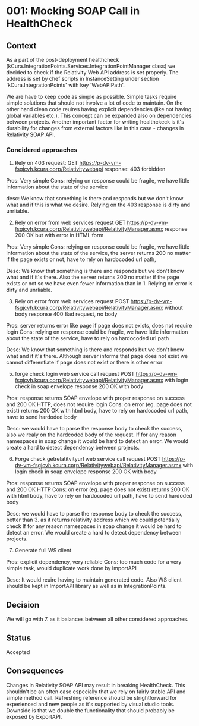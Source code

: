 # 001: Mocking SOAP Call in HealthCheck

## Context
As a part of the post-deployment healthcheck (kCura.IntegrationPoints.Services.IntegrationPointManager class) we decided to check if the  Relativity Web API address is set properly. The address is set by chef scripts in InstanceSetting under section 'kCura.IntegrationPoints' with key 'WebAPIPath'.

We are have to keep code as simple as possible. Simple tasks require simple solutions that should not involve a lot of code to maintain. On the other hand clean code reuires having explicit dependencies (like not having global variables etc.). This concept can be expanded also on dependencies between projects. Another important factor for writing healthckeck is it's durability for changes from external factors like in this case - changes in Relativity SOAP API.

### Concidered approaches

1. Rely on 403
request: GET https://p-dv-vm-fsgjcvh.kcura.corp/Relativitywebapi
response: 403 forbidden

Pros: Very simple
Cons: relying on response could be fragile, we have little information about the state of the service

desc: We know that something is there and responds but we don't know what and if this is what we desire. Relying on the 403 response is dirty and unrliable.

2. Rely on error from web services
request GET https://p-dv-vm-fsgjcvh.kcura.corp/Relativitywebapi/RelativityManager.asmx
response 200 OK but with error in HTML form

Pros: Very simple
Cons: relying on response could be fragile, we have little information about the state of the service, the server returns 200 no matter if the page exists or not, have to rely on hardocoded url path,

Desc: We know that something is there and responds but we don't know what and if it's there. Also the server returns 200 no matter if the page exists or not so we have even fewer information than in 1.
Relying on error is dirty and unrliable.

3. Rely on error from web services
request POST https://p-dv-vm-fsgjcvh.kcura.corp/Relativitywebapi/RelativityManager.asmx without body
response 400 Bad request, no body

Pros: server returns error like page if page does not exists, does not require login
Cons: relying on response could be fragile, we have little information about the state of the service, have to rely on hardocoded url path

Desc: We know that something is there and responds but we don't know what and if it's there. Although server informs that page does not exist we cannot differentiate if page does not exist or there is other error

5. forge check login web service call
request POST https://p-dv-vm-fsgjcvh.kcura.corp/Relativitywebapi/RelativityManager.asmx with login check in soap envelope
response 200 OK with body

Pros: response returns SOAP envelope with proper response on success and 200 OK HTTP, does not require login
Cons: on error (eg. page does not exist) returns 200 OK with html body, have to rely on hardocoded url path, have to send hardoded body

Desc: we would have to parse the response body to check the success, also we realy on the hardcoded body of the request. 
If for any reason namespaces in soap change it would be hard to detect an error. We would create a hard to detect dependency between projects.

6. Forge check getrelatitvityurl web service call
request POST https://p-dv-vm-fsgjcvh.kcura.corp/Relativitywebapi/RelativityManager.asmx with login check in soap envelope
response 200 OK with body

Pros: response returns SOAP envelope with proper response on success and 200 OK HTTP
Cons: on error (eg. page does not exist) returns 200 OK with html body, have to rely on hardocoded url path, have to send hardoded body

Desc: we would have to parse the response body to check the success, better than 3. as it returns relativity address which we could potentially check
If for any reason namespaces in soap change it would be hard to detect an error. We would create a hard to detect dependency between projects.

7. Generate full WS client

Pros: explicit dependency, very reliable
Cons: too much code for a very simple task, would duplicate work done by ImportAPI

Desc: It would reuire having to maintain generated code. Also WS client should be kept in ImportAPI library as well as in IntegrationPoints.

## Decision
We will go with 7. as it balances between all other considered approaches.

## Status
Accepted

## Consequences
Changes in Relativity SOAP API may result in breaking HealthCheck. This shouldn't be an often case especially that we rely on fairly stable API and simple method call. Refreshing reference should be strightforward for experienced and new people as it's supported by visual studio tools.
Downside is that we double the functionality that should probably be exposed by ExportAPI.